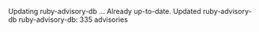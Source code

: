 Updating ruby-advisory-db ...
Already up-to-date.
Updated ruby-advisory-db
ruby-advisory-db: 335 advisories
